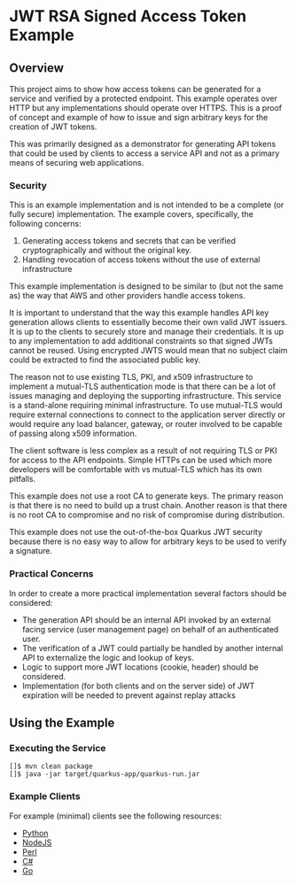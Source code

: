 # JWT RSA Signed Access Token Example

## Overview
This project aims to show how access tokens can be generated for a service and verified by a protected endpoint. This
example operates over HTTP but any implementations should operate over HTTPS. This is a proof of concept and example of 
how to issue and sign arbitrary keys for the creation of JWT tokens.

This was primarily designed as a demonstrator for generating API tokens that could be used by clients to access a service 
API and not as a primary means of securing web applications.

### Security
This is an example implementation and is not intended to be a complete (or fully secure) implementation. The
example covers, specifically, the following concerns:
1. Generating access tokens and secrets that can be verified cryptographically and without the original key.
2. Handling revocation of access tokens without the use of external infrastructure

This example implementation is designed to be similar to (but not the same as) the way that AWS and other providers handle 
access tokens.

It is important to understand that the way this example handles API key generation allows clients to essentially become
their own valid JWT issuers. It is up to the clients to securely store and manage their credentials. It is up to any 
implementation to add additional constraints so that signed JWTs cannot be reused. Using encrypted JWTS would mean that
no subject claim could be extracted to find the associated public key.

The reason not to use existing TLS, PKI, and x509 infrastructure to implement a mutual-TLS authentication mode is that
there can be a lot of issues managing and deploying the supporting infrastructure. This service is a stand-alone requiring
minimal infrastructure. To use mutual-TLS would require external connections to connect to the application server directly
or would require any load balancer, gateway, or router involved to be capable of passing along x509 information.

The client software is less complex as a result of not requiring TLS or PKI for access to the API endpoints. Simple HTTPs
can be  used which more developers will be comfortable with vs mutual-TLS which has its own pitfalls.

This example does not use a root CA to generate keys. The primary reason is that there is no need to build up a trust 
chain. Another reason is that there is no root CA to compromise and no risk of compromise during distribution. 

This example does not use the out-of-the-box Quarkus JWT security because there is no easy way to allow for arbitrary
keys to be used to verify a signature. 

### Practical Concerns
In order to create a more practical implementation several factors should be considered:
* The generation API should be an internal API invoked by an external facing service (user management page) on behalf of
  an authenticated user.
* The verification of a JWT could partially be handled by another internal API to externalize the logic and lookup of keys.
* Logic to support more JWT locations (cookie, header) should be considered.
* Implementation (for both clients and on the server side) of JWT expiration will be needed to prevent against replay attacks

## Using the Example

### Executing the Service
```
[]$ mvn clean package
[]$ java -jar target/quarkus-app/quarkus-run.jar
```

### Example Clients
For example (minimal) clients see the following resources:
* [Python](/clients/python/client.py)
* [NodeJS](/clients/nodejs/client.js)
* [Perl](/clients/perl/client.pl)
* [C#](/clients/csharp/Program.cs)
* [Go](/clients/go/client.go)